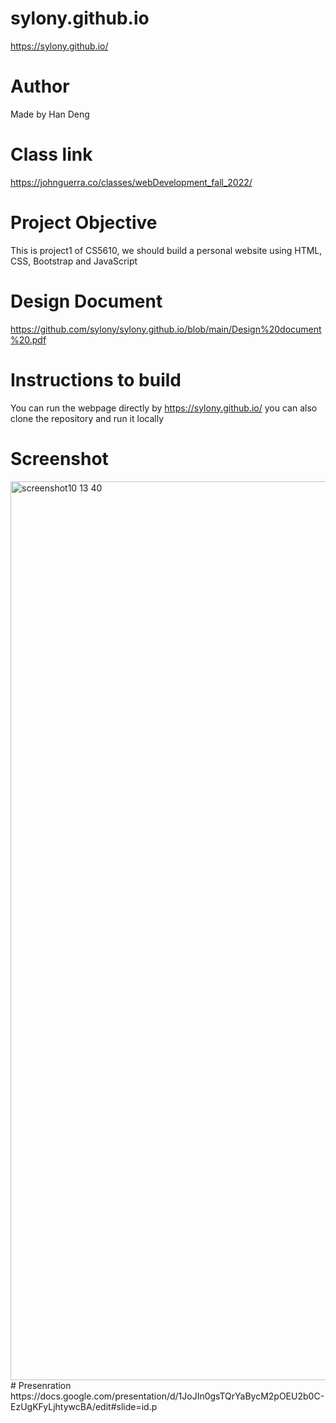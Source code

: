 # sylony.github.io
https://sylony.github.io/
# Author 
Made by Han Deng
# Class link
https://johnguerra.co/classes/webDevelopment_fall_2022/
# Project Objective
This is project1 of CS5610, we should build a personal website using HTML, CSS, Bootstrap and JavaScript
# Design Document
https://github.com/sylony/sylony.github.io/blob/main/Design%20document%20.pdf
# Instructions to build
You can run the webpage directly by https://sylony.github.io/ 
you can also clone the repository and run it locally
# Screenshot
<img width="1438" alt="screenshot10 13 40" src="https://user-images.githubusercontent.com/91612382/192345031-c44dc797-713e-4e11-977a-ec15401c0643.png">
# Presenration
https://docs.google.com/presentation/d/1JoJIn0gsTQrYaBycM2pOEU2b0C-EzUgKFyLjhtywcBA/edit#slide=id.p
